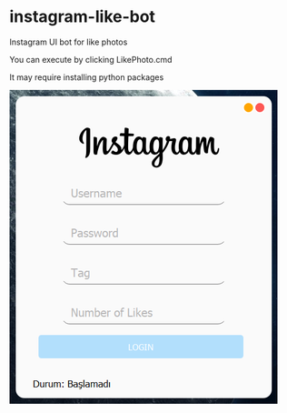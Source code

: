 # instagram-like-bot
Instagram UI bot for like photos

You can execute by clicking LikePhoto.cmd

It may require installing python packages

![app](https://raw.githubusercontent.com/onursercanyilmaz/instagram-like-bot/master/images/Ui.png)
